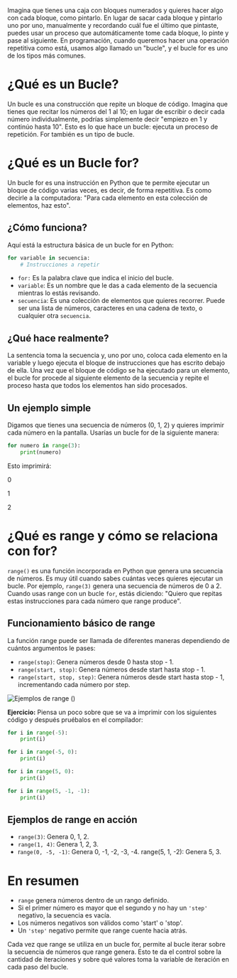 Imagina que tienes una caja con bloques numerados y quieres hacer algo con cada bloque, como pintarlo. En lugar de sacar cada bloque y pintarlo uno por uno, manualmente y recordando cuál fue el último que pintaste, puedes usar un proceso que automáticamente tome cada bloque, lo pinte y pase al siguiente. En programación, cuando queremos hacer una operación repetitiva como está, usamos algo llamado un "bucle", y el bucle for es uno de los tipos más comunes.

# ¿Qué es un Bucle?
Un bucle es una construcción que repite un bloque de código. Imagina que tienes que recitar los números del 1 al 10; en lugar de escribir o decir cada número individualmente, podrías simplemente decir "empiezo en 1 y continúo hasta 10". Esto es lo que hace un bucle: ejecuta un proceso de repetición. For también es un tipo de bucle.

# ¿Qué es un Bucle for?

Un bucle for es una instrucción en Python que te permite ejecutar un bloque de código varias veces, es decir, de forma repetitiva. Es como decirle a la computadora: "Para cada elemento en esta colección de elementos, haz esto".

## ¿Cómo funciona?
Aquí está la estructura básica de un bucle for en Python:

```python
for variable in secuencia:
    # Instrucciones a repetir
```
- `for:` Es la palabra clave que indica el inicio del bucle.
- `variable`: Es un nombre que le das a cada elemento de la secuencia mientras lo estás revisando.
- `secuencia`: Es una colección de elementos que quieres recorrer. Puede ser una lista de números, caracteres en una cadena de texto, o cualquier otra `secuencia`.

## ¿Qué hace realmente?
La sentencia toma la secuencia y, uno por uno, coloca cada elemento en la variable y luego ejecuta el bloque de instrucciones que has escrito debajo de ella. Una vez que el bloque de código se ha ejecutado para un elemento, el bucle for procede al siguiente elemento de la secuencia y repite el proceso hasta que todos los elementos han sido procesados.

## Un ejemplo simple
Digamos que tienes una secuencia de números (0, 1, 2) y quieres imprimir cada número en la pantalla. Usarías un bucle for de la siguiente manera:

```python
for numero in range(3):
    print(numero)
```

Esto imprimirá:

0

1

2

# ¿Qué es range y cómo se relaciona con for?
`range()` es una función incorporada en Python que genera una secuencia de números. Es muy útil cuando sabes cuántas veces quieres ejecutar un bucle. Por ejemplo, `range(3)` genera una secuencia de números de 0 a 2.
Cuando usas range con un bucle `for`, estás diciendo: "Quiero que repitas estas instrucciones para cada número que range produce".

## Funcionamiento básico de range
La función range puede ser llamada de diferentes maneras dependiendo de cuántos argumentos le pases:
- `range(stop)`: Genera números desde 0 hasta stop - 1.
- `range(start, stop)`: Genera números desde start hasta stop - 1.
- `range(start, stop, step)`: Genera números desde start hasta stop - 1, incrementando cada número por step.

![Ejemplos de range ()](img1.5.jpg)

**Ejercicio:** Piensa un poco sobre que se va a imprimir con los siguientes código y después pruébalos en el compilador:
```python
for i in range(-5):
    print(i)
```
```python
for i in range(-5, 0):
    print(i)
```
```python
for i in range(5, 0):
    print(i)
```
```python
for i in range(5, -1, -1):
    print(i)
```

## Ejemplos de range en acción
- `range(3)`: Genera 0, 1, 2.
- `range(1, 4)`: Genera 1, 2, 3.
- r`ange(0, -5, -1)`: Genera 0, -1, -2, -3, -4.
range(5, 1, -2): Genera 5, 3.

# En resumen
- `range` genera números dentro de un rango definido.
- Si el primer número es mayor que el segundo y no hay un `'step'` negativo, la secuencia es vacía.
- Los números negativos son válidos como 'start' o 'stop'.
- Un `'step'` negativo permite que range cuente hacia atrás.

Cada vez que range se utiliza en un bucle for, permite al bucle iterar sobre la secuencia de números que range genera. Esto te da el control sobre la cantidad de iteraciones y sobre qué valores toma la variable de iteración en cada paso del bucle.
